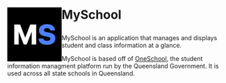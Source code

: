 <div>
<h1> <p "font-size:200px;"><img align="left" src="https://github.com/HSP-Studios/MySchool/blob/1-create-logo/resources/logo/png/Dark-Icon.png" alt="" width="125">MySchool</p> </h1>

MySchool is an application that manages and displays student and class information at a glance.
</div>

MySchool is based off of [OneSchool](https://oslp.eq.edu.au), the student information managment platform run by the Queensland Government. It is used across all state schools in Queensland.